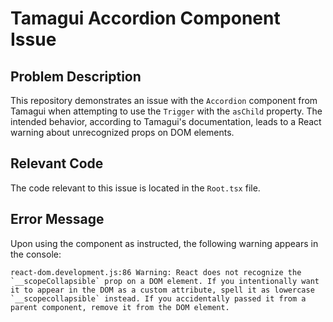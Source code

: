 # Tamagui Accordion Component Issue

## Problem Description

This repository demonstrates an issue with the `Accordion` component from Tamagui when attempting to use the `Trigger` with the `asChild` property. The intended behavior, according to Tamagui's documentation, leads to a React warning about unrecognized props on DOM elements.

## Relevant Code

The code relevant to this issue is located in the `Root.tsx` file.

## Error Message

Upon using the component as instructed, the following warning appears in the console:

```
react-dom.development.js:86 Warning: React does not recognize the `__scopeCollapsible` prop on a DOM element. If you intentionally want it to appear in the DOM as a custom attribute, spell it as lowercase `__scopecollapsible` instead. If you accidentally passed it from a parent component, remove it from the DOM element.

```
